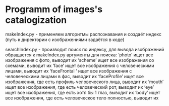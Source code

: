 # Programm of images's catalogization

makeIndex.py - применяем алгоритмы распознавания и создаёт индекс (путь к директории с изображениями задаётся в коде)

searchIndex.py - производит поиск по индексу, для вывода изображений обращается к makeIndex.py
 аргументы для поиска:
 ‘photo’ ищет все изображения с фото, выводит их
 ‘scheme’ ищет все изображения со схемами, выводит их
 ‘face‘ ищет все изображения с человеческими лицами, выводит их
 ‘faceFrontal ‘ ищет все изображения с человеческими лицами в фас, выводит их
 ‘faceProfile’ ищет все изображения, где есть профиль человеческого лица, выводит их
 ‘mouth’ ищет все изображения, где есть человеческий рот, выводит их
 ‘eye’ ищет все изображения, где есть хотя бы 1 глаз, выводит их
 ‘body’ ищет все изображения, где есть человеческое тело полностью, выводит их 

